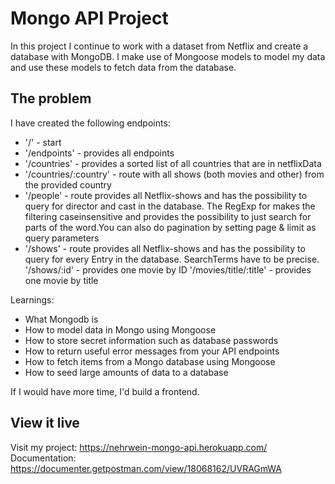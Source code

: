 # Mongo API Project

In this project I continue to work with a dataset from Netflix and create a database with MongoDB. I make use of Mongoose models to model my data and use these models to fetch data from the database.

## The problem

I have created the following endpoints:

- '/' - start
- '/endpoints' - provides all endpoints
- '/countries' - provides a sorted list of all countries that are in netflixData
- '/countries/:country' - route with all shows (both movies and other) from the provided country
- '/people' - route provides all Netflix-shows and has the possibility to query for director and cast in the database. The RegExp for makes the filtering caseinsensitive and provides the possibility to just search for parts of the word.You can also do pagination by setting page & limit as query parameters
- '/shows' - route provides all Netflix-shows and has the possibility to query for every Entry in the database. SearchTerms have to be precise.
'/shows/:id' - provides one movie by ID
'/movies/title/:title' - provides one movie by title

Learnings:
- What Mongodb is
- How to model data in Mongo using Mongoose
- How to store secret information such as database passwords
- How to return useful error messages from your API endpoints
- How to fetch items from a Mongo database using Mongoose
- How to seed large amounts of data to a database

If I would have more time, I'd build a frontend.

## View it live

Visit my project: https://nehrwein-mongo-api.herokuapp.com/
Documentation: https://documenter.getpostman.com/view/18068162/UVRAGmWA
